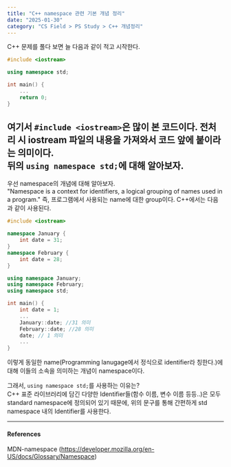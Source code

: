 ```yaml
---
title: "C++ namespace 관련 기본 개념 정리"
date: "2025-01-30"
category: "CS Field > PS Study > C++ 개념정리"
---
```


C++ 문제를 풀다 보면 늘 다음과 같이 적고 시작한다.  
  
```cpp
#include <iostream>

using namespace std;

int main() {
    ...
    return 0;
}
```  
여기서 ```#include <iostream>```은 많이 본 코드이다. 전처리 시 iostream 파일의 내용을 가져와서 코드 앞에 붙이라는 의미이다.  
뒤의 ```using namespace std;```에 대해 알아보자.  
---
우선 namespace의 개념에 대해 알아보자.  
"Namespace is a context for identifiers, a logical grouping of names used in a program."
즉, 프로그램에서 사용되는 name에 대한 group이다. C++에서는 다음과 같이 사용된다.  
```cpp
#include <iostream>

namespace January {
    int date = 31;
}
namespace February {
    int date = 28;
}

using namespace January;
using namespace February;
using namespace std;

int main() {
    int date = 1;
    ...
    January::date; //31 의미
    February::date; //28 의미
    date; // 1 의미
    ...
}
```
이렇게 동일한 name(Programming lanugage에서 정식으로 identifier라 칭한다.)에 대해 이들의 소속을 의미하는 개념이 namespace이다.  

그래서, ```using namespace std;```를 사용하는 이유는?  
C++ 표준 라이브러리에 담긴 다양한 Identifier들(함수 이름, 변수 이름 등등..)은 모두 standard namespace에 정의되어 있기 때문에, 위의 문구를 통해 간편하게 std namespace 내의 Identifier를 사용한다.

---
#### References
MDN-namespace (https://developer.mozilla.org/en-US/docs/Glossary/Namespace)
